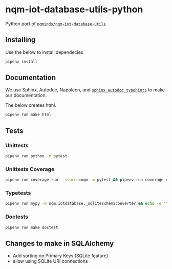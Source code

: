 # nqm-iot-database-utils-python

Python port of
[`nqminds/nqm-iot-database-utils`][1]

[1]: https://github.com/nqminds/nqm-iot-database-utils

## Installing

Use the below to install dependecies

```bash
pipenv install
```

## Documentation

We use Sphinx, Autodoc, Napoleon, and
[`sphinx_autodoc_typehints`](https://github.com/agronholm/sphinx-autodoc-typehints)
to make our documentation.

The below creates html.

```bash
pipenv run make html
```

## Tests

### Unittests

```bash
pipenv run python -m pytest
```

### Unittests Coverage

```bash
pipenv run coverage run --source=nqm -m pytest && pipenv run coverage report
```

### Typetests

```bash
pipenv run mypy -m nqm.iotdatabase._sqliteschemaconverter && echo -e "\e[1;32mPass! \e[0m"
```

### Doctests

```bash
pipenv run make doctest
```

## Changes to make in SQLAlchemy

- Add sorting on Primary Keys (SQLite feature)
- allow using SQLite URI connections
